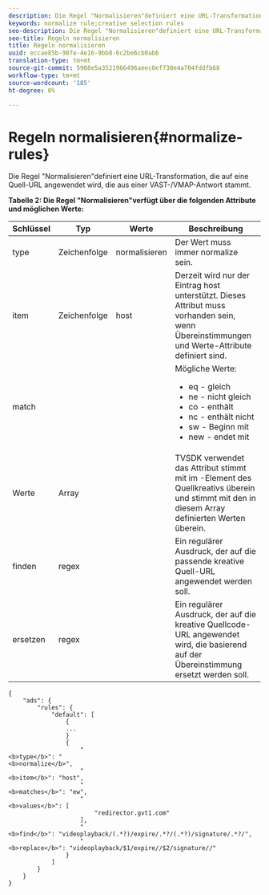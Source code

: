 ```yaml
---
description: Die Regel "Normalisieren"definiert eine URL-Transformation, die auf eine Quell-URL angewendet wird, die aus einer VAST-/VMAP-Antwort stammt.
keywords: normalize rule;creative selection rules
seo-description: Die Regel "Normalisieren"definiert eine URL-Transformation, die auf eine Quell-URL angewendet wird, die aus einer VAST-/VMAP-Antwort stammt.
seo-title: Regeln normalisieren
title: Regeln normalisieren
uuid: eccae85b-907e-4e16-9bb8-6c2be6cb0ab6
translation-type: tm+mt
source-git-commit: 5908e5a3521966496aeec0ef730e4a704fddfb68
workflow-type: tm+mt
source-wordcount: '185'
ht-degree: 0%

---
```



# Regeln normalisieren{#normalize-rules}

Die Regel &quot;Normalisieren&quot;definiert eine URL-Transformation, die auf eine Quell-URL angewendet wird, die aus einer VAST-/VMAP-Antwort stammt.

**Tabelle 2: Die Regel &quot;Normalisieren&quot;verfügt über die folgenden Attribute und möglichen Werte:**

<table id="table_ljp_tgx_hz">  
 <thead> 
  <tr> 
   <th class="entry"> Schlüssel</th> 
   <th class="entry"> Typ</th> 
   <th class="entry"> Werte</th> 
   <th class="entry"> Beschreibung</th> 
  </tr> 
 </thead>
 <tbody> 
  <tr> 
   <td><span class="codeph"> type</span></td> 
   <td><span class="codeph"> Zeichenfolge</span></td> 
   <td><span class="codeph"> normalisieren</span></td> 
   <td>Der Wert muss immer <span class="codeph"> normalize</span> sein.</td> 
  </tr> 
  <tr> 
   <td><span class="codeph"> item</span></td> 
   <td><span class="codeph"> Zeichenfolge</span></td> 
   <td><span class="codeph"> host</span></td> 
   <td>Derzeit wird nur der Eintrag <span class="codeph"> host</span> unterstützt. Dieses Attribut muss vorhanden sein, wenn <span class="codeph"> Übereinstimmungen</span> und <span class="codeph"> Werte</span>-Attribute definiert sind.</td> 
  </tr> 
  <tr> 
   <td><span class="codeph"> match</span></td> 
   <td></td> 
   <td></td> 
   <td>Mögliche Werte:
    <ul id="ul_tnf_2hx_hz"> 
     <li><span class="codeph"> eq</span> - gleich</li> 
     <li><span class="codeph"> ne</span> - nicht gleich</li> 
     <li><span class="codeph"> co</span> - enthält</li> 
     <li><span class="codeph"> nc</span> - enthält nicht</li> 
     <li><span class="codeph"> sw</span>  - Beginn mit</li> 
     <li><span class="codeph"> new</span>  - endet mit</li> 
    </ul></td> 
  </tr> 
  <tr> 
   <td><span class="codeph"> Werte</span></td> 
   <td><span class="codeph"> Array</span></td> 
   <td></td> 
   <td>TVSDK verwendet das Attribut <span class="codeph"> stimmt mit</span> im <span class="codeph">-Element</span> des Quellkreativs überein und stimmt mit den in diesem Array definierten Werten überein.</td> 
  </tr> 
  <tr> 
   <td><span class="codeph"> finden</span></td> 
   <td><span class="codeph"> regex</span></td> 
   <td></td> 
   <td> Ein regulärer Ausdruck, der auf die passende kreative Quell-URL angewendet werden soll.</td> 
  </tr> 
  <tr> 
   <td><span class="codeph"> ersetzen</span></td> 
   <td><span class="codeph"> regex</span></td> 
   <td></td> 
   <td> Ein regulärer Ausdruck, der auf die kreative Quellcode-URL angewendet wird, die basierend auf der Übereinstimmung ersetzt werden soll.</td> 
  </tr> 
 </tbody> 
</table>

```
{
    "ads": {
        "rules": {
            "default": [
                {
                ...
                }
                {
                    "
<b>type</b>": "
<b>normalize</b>",
                    "
<b>item</b>": "host",
                    "
<b>matches</b>": "ew",
                    "
<b>values</b>": [
                        "redirector.gvt1.com"
                    ],
                    "
<b>find</b>": "videoplayback/(.*?)/expire/.*?/(.*?)/signature/.*?/",
                    "
<b>replace</b>": "videoplayback/$1/expire//$2/signature//"
                }                
            ]
        }
    }
}
```

